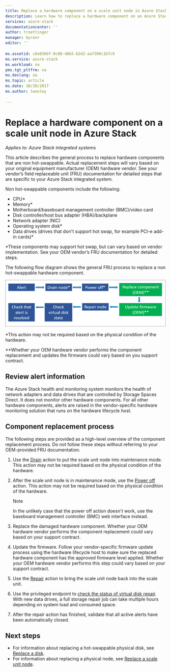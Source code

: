 ```yaml
---
title: Replace a hardware component on a scale unit node in Azure Stack | Microsoft Docs
description: Learn how to replace a hardware component on an Azure Stack integrated system.
services: azure-stack
documentationcenter: ''
author: troettinger
manager: byronr
editor: ''

ms.assetid: c6e036bf-8c80-48b5-b2d2-aa7390c1b7c9
ms.service: azure-stack
ms.workload: na
pms.tgt_pltfrm: na
ms.devlang: na
ms.topic: article
ms.date: 10/20/2017
ms.author: twooley

---
```


# Replace a hardware component on a scale unit node in Azure Stack

*Applies to: Azure Stack integrated systems*

This article describes the general process to replace hardware components that are non hot-swappable. Actual replacement steps will vary based on your original equipment manufacturer (OEM) hardware vendor. See your vendor’s field replaceable unit (FRU) documentation for detailed steps that are specific to your Azure Stack integrated system.

Non hot-swappable components include the following:

- CPU*
- Memory*
- Motherboard/baseboard management controller (BMC)/video card
- Disk controller/host bus adapter (HBA)/backplane
- Network adapter (NIC)
- Operating system disk*
- Data drives (drives that don't support hot swap, for example PCI-e add-in cards)*

*These components may support hot swap, but can vary based on vendor implementation. See your OEM vendor’s FRU documentation for detailed steps.

The following flow diagram shows the general FRU process to replace a non hot-swappable hardware component.

![Flow diagram showing component replacement flow](media/azure-stack-replace-component/ReplaceComponentFlow.PNG)

*This action may not be required based on the physical condition of the hardware.

**Whether your OEM hardware vendor performs the component replacement and updates the firmware could vary based on you support contract.

## Review alert information

The Azure Stack health and monitoring system monitors the health of network adapters and data drives that are controlled by Storage Spaces Direct. It does not monitor other hardware components. For all other hardware components, alerts are raised in the vendor-specific hardware monitoring solution that runs on the hardware lifecycle host.

## Component replacement process

The following steps are provided as a high-level overview of the component replacement process. Do not follow these steps without referring to your OEM-provided FRU documentation.

1. Use the [Drain](azure-stack-node-actions.md#scale-unit-node-actions) action to put the scale unit node into maintenance mode. This action may not be required based on the physical condition of the hardware.
2. After the scale unit node is in maintenance mode, use the [Power off](azure-stack-node-actions.md#scale-unit-node-actions) action. This action may not be required based on the physical condition of the hardware.
 
   > [!NOTE]
   > In the unlikely case that the power off action doesn't work, use the baseboard management controller (BMC) web interface instead.

3. Replace the damaged hardware component. Whether your OEM hardware vendor performs the component replacement could vary based on your support contract.  
4. Update the firmware. Follow your vendor-specific firmware update process using the hardware lifecycle host to make sure the replaced hardware component has the approved firmware level applied. Whether your OEM hardware vendor performs this step could vary based on your support contract.  
5. Use the [Repair](azure-stack-node-actions.md#scale-unit-node-actions) action to bring the scale unit node back into the scale unit.
6. Use the privileged endpoint to [check the status of virtual disk repair](azure-stack-replace-disk.md#check-the-status-of-virtual-disk-repair). With new data drives, a full storage repair job can take multiple hours depending on system load and consumed space.
7. After the repair action has finished, validate that all active alerts have been automatically closed.

## Next steps

- For information about replacing a hot-swappable physical disk, see [Replace a disk](azure-stack-replace-disk.md).
- For information about replacing a physical node, see [Replace a scale unit node](azure-stack-replace-node.md). 